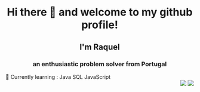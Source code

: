 <h1 align="center"> Hi there 👋 and welcome to my github profile! </h1>
<h2 align="center"> I'm Raquel </h2>
<h3 align="center">an enthusiastic problem solver from Portugal</h3>
🌱 Currently learning : Java SQL JavaScript
<div align="right"> 
  <a href = "mailto:raquelcotacv.work@gmail.com"><img src="https://img.shields.io/badge/-Gmail-%23333?style=for-the-badge&logo=gmail&logoColor=white" target="_blank"></a>
  <a href="https://www.linkedin.com/in/raquel-cota-777968140/" target="_blank"><img src="https://img.shields.io/badge/-LinkedIn-%230077B5?style=for-the-badge&logo=linkedin&logoColor=white" target="_blank"></a>
</div>

